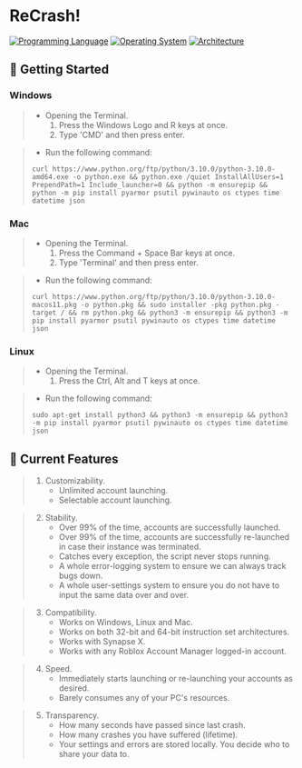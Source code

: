 # ReCrash!
[![Programming Language](https://img.shields.io/badge/python-3.9%20|%203.10%20|%203.11-0078d7.svg?color=%23fff&logo=Python&logoColor=%23fff&style=for-the-badge)](https://en.wikipedia.org/wiki/Python_(programming_language)) [![Operating System](https://img.shields.io/badge/platform-Windows%20|%20Mac%20|%20Linux-0078d7.svg?color=%23fff&logo=Windows&logoColor=%23fff&style=for-the-badge)](https://en.wikipedia.org/wiki/Operating_system) [![Architecture](https://img.shields.io/badge/architecture-x86%20|%20x64%20|%20x32-%23fff.svg?color=%23fff&logo=Aurelia&logoColor=%23fff&style=for-the-badge)](https://en.wikipedia.org/wiki/Instruction_set_architecture) 

## 🚀 Getting Started
### Windows
> * Opening the Terminal.
>    1. Press the Windows Logo and R keys at once.
>    2. Type 'CMD' and then press enter.

> * Run the following command:
> ```batch
> curl https://www.python.org/ftp/python/3.10.0/python-3.10.0-amd64.exe -o python.exe && python.exe /quiet InstallAllUsers=1 PrependPath=1 Include_launcher=0 && python -m ensurepip && python -m pip install pyarmor psutil pywinauto os ctypes time datetime json
> ```

### Mac
> * Opening the Terminal.
>    1. Press the Command + Space Bar keys at once.
>    2. Type 'Terminal' and then press enter.

> * Run the following command:
> ```batch
> curl https://www.python.org/ftp/python/3.10.0/python-3.10.0-macos11.pkg -o python.pkg && sudo installer -pkg python.pkg -target / && rm python.pkg && python3 -m ensurepip && python3 -m pip install pyarmor psutil pywinauto os ctypes time datetime json
> ```

### Linux
> * Opening the Terminal.
>    1. Press the Ctrl, Alt and T keys at once.

> * Run the following command:
> ```batch
> sudo apt-get install python3 && python3 -m ensurepip && python3 -m pip install pyarmor psutil pywinauto os ctypes time datetime json
> ```

## 🧪 Current Features
> 1. Customizability.
>    * Unlimited account launching.
>    * Selectable account launching.

> 2. Stability.
>    * Over 99% of the time, accounts are successfully launched.
>    * Over 99% of the time, accounts are successfully re-launched in case their instance was terminated.
>    * Catches every exception, the script never stops running.
>    * A whole error-logging system to ensure we can always track bugs down.
>    * A whole user-settings system to ensure you do not have to input the same data over and over.

> 3. Compatibility.
>    * Works on Windows, Linux and Mac.
>    * Works on both 32-bit and 64-bit instruction set architectures.
>    * Works with Synapse X.
>    * Works with any Roblox Account Manager logged-in account.

> 4. Speed.
>    * Immediately starts launching or re-launching your accounts as desired.
>    * Barely consumes any of your PC's resources.

> 5. Transparency.
>    * How many seconds have passed since last crash.
>    * How many crashes you have suffered (lifetime).
>    * Your settings and errors are stored locally. You decide who to share your data to.
